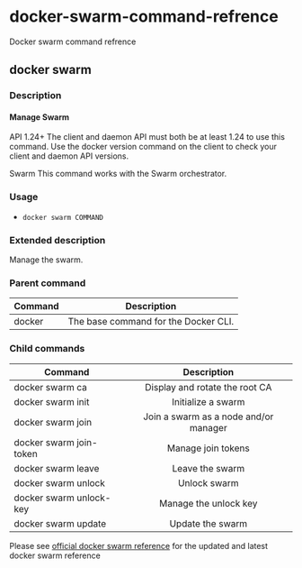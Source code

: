 # docker-swarm-command-refrence
Docker swarm command refrence

## docker swarm

### Description
#### Manage Swarm

API 1.24+  The client and daemon API must both be at least 1.24 to use this command. Use the docker version command on the client to check your client and daemon API versions.

Swarm This command works with the Swarm orchestrator.

### Usage
- `docker swarm COMMAND`

### Extended description

Manage the swarm.

### Parent command
| Command       | Description                          | 
| ------------- |:------------------------------------:| 
| docker        | The base command for the Docker CLI. | 

### Child commands
| Command       | Description                          | 
| ------------- |:------------------------------------:| 
| docker swarm ca | Display and rotate the root CA | 
| docker swarm init      | Initialize a swarm      | 
| docker swarm join | 	Join a swarm as a node and/or manager    | 
| docker swarm join-token | Manage join tokens | 
| docker swarm leave    | Leave the swarm      | 
| docker swarm unlock	| Unlock swarm |
| docker swarm unlock-key |	Manage the unlock key |
| docker swarm update | Update the swarm |

Please see [official docker swarm reference](https://docs.docker.com/engine/reference/commandline/swarm/) for the updated and latest docker swarm reference
